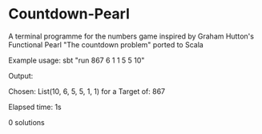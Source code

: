 # Countdown-Pearl

A terminal programme for the numbers game inspired by Graham Hutton's Functional Pearl "The countdown problem" ported to Scala

Example usage: sbt "run 867 6 1 1 5 5 10"

Output: 

Chosen: List(10, 6, 5, 5, 1, 1) for a Target of: 867

Elapsed time: 1s

0 solutions
